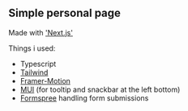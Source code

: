 ## Simple personal page

Made with ['Next.js'](https://nextjs.org/)

Things i used:
- Typescript
- [Tailwind](https://tailwindcss.com/)
- [Framer-Motion](https://www.framer.com/motion/)
- [MUI](https://mui.com/) (for tooltip and snackbar at the left bottom)
- [Formspree](https://formspree.io/) handling form submissions
